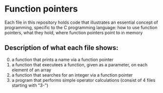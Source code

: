 # Function pointers

Each file in this repository holds code that illustrates an essential concept of programming,
specific to the C programming language:
how to use function pointers, what they hold, where function pointers point to in memory

## Description of what each file shows:

0. a function that prints a name via a function pointer
1. a function that executees a function, given as a parameter, on each element of an array
2. a function that searches for an integer via a function pointer
3. a program that performs simple operator calculations (consist of 4 files starting with "3-")
